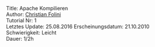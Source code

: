 Title: Apache Kompilieren  
Author: <a href="mailto:christian.folini@netnea.com">Christian Folini</a>  
Tutorial Nr: 1  
Letztes Update: 25.08.2016
Erscheinungsdatum: 21.10.2010  
Schwierigkeit: Leicht  
Dauer: 1/2h
